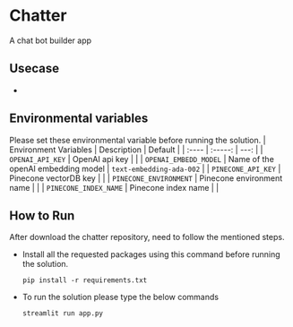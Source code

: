 # Chatter
A chat bot builder app
## Usecase
-
## Environmental variables
Please set these environmental variable before running the solution.
| Environment Variables      | Description | Default |
| :----        |    :-----:   |    ---:    |
| ```OPENAI_API_KEY```      | OpenAI api key       |    |
| ```OPENAI_EMBEDD_MODEL```   | Name of the openAI embedding model        |    ```text-embedding-ada-002```  |
| ```PINECONE_API_KEY```      | Pinecone vectorDB key       |    |
| ```PINECONE_ENVIRONMENT```      | Pinecone environment name      |    |
| ```PINECONE_INDEX_NAME```      | Pinecone index name       |    |

## How to Run
After download the chatter repository, need to follow the mentioned steps.
- Install all the requested packages using this command before running the solution.

    ``` pip install -r requirements.txt ```
- To run the solution please type the below commands

  ``` streamlit run app.py ```

